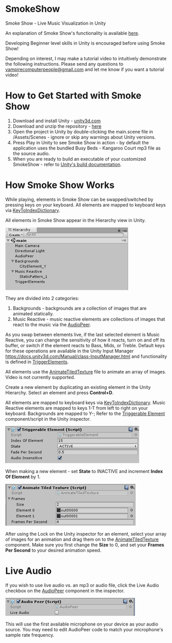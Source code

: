 # SmokeShow
Smoke Show - Live Music Visualization in Unity

An explanation of Smoke Show's functionality is available [here](https://www.youtube.com/watch?v=w9CUsIQuFV8).

Developing Beginner level skills in Unity is encouraged before using Smoke Show!

Depending on interest, I may make a tutorial video to intuitively demonstrate the following instructions.  Please send any questions to vampirecomputerpeople@gmail.com and let me know if you want a tutorial video!

# How to Get Started with Smoke Show
1. Download and install Unity - [unity3d.com](https://unity3d.com/)
2. Download and unzip the repository - [here](archive/master.zip)
3. Open the project in Unity by double-clicking the main.scene file in /Assets/Scenes - ignore or skip any warnings about Unity versions.
4. Press Play in Unity to see Smoke Show in action - by default the application uses the bundled Busy Beds - Kangaroo Court mp3 file as the source audio.
5. When you are ready to build an executable of your customized SmokeShow - refer to [Unity's build documentation](https://docs.unity3d.com/Manual/PublishingBuilds.html).

# How Smoke Show Works
While playing, elements in Smoke Show can be swapped/switched by pressing keys on your keyboard. All elements are mapped to keyboard keys via [KeyToIndexDictionary](Assets/Scripts/Dictionaries/KeyToIndexDictionary.cs). 

All elements in Smoke Show appear in the Hierarchy view in Unity. 

![Hierarchy](https://github.com/Vampire-Computer-People/SmokeShowScreenShots/blob/master/hierarchy.png)

They are divided into 2 categories:
1. Backgrounds - backgrounds are a collection of images that are animated statically.
2. Music Reactive - music reactive elements are collections of images that react to the music via the [AudioPeer](Assets/Scripts/Audio/AudioPeer.cs).

As you swap between elements live, if the last selected element is Music Reactive, you can change the sensitivity of how it reacts, turn on and off its buffer, or switch if the element reacts to Bass, Mids, or Treble. Default keys for these operations are available in the Unity Input Manager https://docs.unity3d.com/Manual/class-InputManager.html and functionality is defined in [TriggerElements](Assets/Scripts/ResponsiveElements/TriggerElements.cs).

All elements use the [AnimateTiledTexture](Assets/Scripts/Visual/AnimateTiledTexture.cs) file to animate an array of images. Video is not currently supported.

Create a new element by duplicating an existing element in the Unity Hierarchy. Select an element and press **Control+D**.

All elements are mapped to keyboard keys via [KeyToIndexDictionary](Assets/Scripts/Dictionaries/KeyToIndexDictionary.cs). Music Reactive elements are mapped to keys 1-T from left to right on your keyboard. Backgrounds are mapped to Y-; Refer to the [Triggerable Element](Assets/Scripts/Visual/TriggerableElement.cs) component/script in the Unity inspector.

![Hierarchy](https://github.com/Vampire-Computer-People/SmokeShowScreenShots/blob/master/triggerable_element.png)

When making a new element - set **State** to INACTIVE and increment **Index Of Element** by 1.

![Hierarchy](https://github.com/Vampire-Computer-People/SmokeShowScreenShots/blob/master/animate_tiled_texture.png)

After using the Lock on the Unity inspector for an element, select your array of images for an animation and drag them on to the [AnimateTiledTexture](Assets/Scripts/Visual/AnimateTiledTexture.cs) component. Make sure you first change the **Size** to 0, and set your **Frames Per Second** to your desired animation speed.

# Live Audio
If you wish to use live audio vs. an mp3 or audio file, click the Live Audio checkbox on the [AudioPeer](Assets/Scripts/Audio/AudioPeer.cs) component in the inspector.

![Hierarchy](https://github.com/Vampire-Computer-People/SmokeShowScreenShots/blob/master/audio_peer.png)

This will use the first available microphone on your device as your audio source. You may need to edit AudioPeer code to match your microphone's sample rate frequency.
